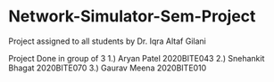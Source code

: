 # Network-Simulator-Sem-Project

Project assigned to all students by Dr. Iqra Altaf Gilani

Project Done in group of 3
1.) Aryan Patel 2020BITE043
2.) Snehankit Bhagat 2020BITE070
3.) Gaurav Meena 2020BITE010
